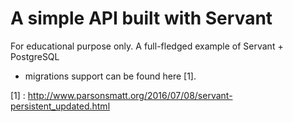 # A simple API built with Servant

For educational purpose only.  A full-fledged example of Servant + PostgreSQL
+ migrations support can be found here [1].

[1] : http://www.parsonsmatt.org/2016/07/08/servant-persistent_updated.html
